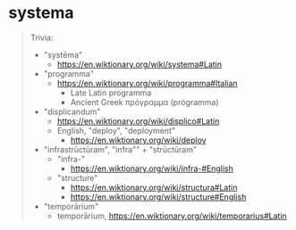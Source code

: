 # systema

> Trivia:
> - "systēma"
>   - <https://en.wiktionary.org/wiki/systema#Latin>
> - "programma"
>   - https://en.wiktionary.org/wiki/programma#Italian
>     - Late Latin programma
>     - Ancient Greek πρόγραμμα (prógramma)
> - "displicandum"
>   - https://en.wiktionary.org/wiki/displico#Latin
>   - English, "deploy", "deployment"
>     - https://en.wiktionary.org/wiki/deploy
> - "infrastrūctūram", "infra"" + "strūctūram"
>   - "infra-"
>     - https://en.wiktionary.org/wiki/infra-#English
>   - "structure"
>     - https://en.wiktionary.org/wiki/structura#Latin
>     - https://en.wiktionary.org/wiki/structure#English
> - "temporārium"
>   - temporārium, https://en.wiktionary.org/wiki/temporarius#Latin
<!--
cd systema || exit
npm run displicandum-gh-pages

npm uninstall -g gh-pages
# npm install -g gh-pages@2.0.1
npm install -g gh-pages@2.1.1

cd /workspace/git/temp/ || exit
mkdir test-gh-pages
cd  /workspace/git/temp/test-gh-pages || exit
git init
echo "Test" > README.md
git remote add upstream https://example.com/test.git
git remote add origin https://example.com/test.git
gh-pages -d .  --no-push  --git "$(which git)"


## Com versao 2.0.1 parametro --git nao existe
# fititnt@bravo:/workspace/git/HXL-CPLP/Auxilium-Humanitarium-API$ gh-pages -d .  --no-push

##  gh-pages@2.1.1
cd /workspace/git/HXL-CPLP/Auxilium-Humanitarium-API
gh-pages --dist . -dest 'docs/' --branch gh-pages --user 'HXL-CPLP bot <no-reply@etica.ai>' --no-push --no-history
-->